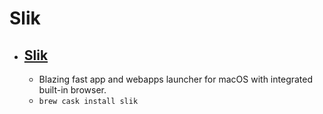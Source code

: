 # Slik
- [Slik](https://apps.inspira.io/slik/)
  - 
  - Blazing fast app and webapps launcher for macOS with integrated built-in browser.
  - `brew cask install slik`
